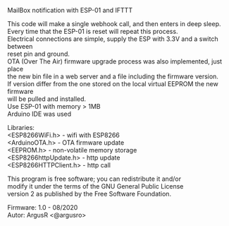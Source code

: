 MailBox notification with ESP-01 and IFTTT

This code will make a single webhook call, and then enters in deep sleep.<br/>
Every time that the ESP-01 is reset will repeat this process.<br/>
Electrical connections are simple, supply the ESP with 3.3V and a switch between<br/>
reset pin and ground.<br/>
OTA (Over The Air) firmware upgrade process was also implemented, just place<br/>
the new bin file in a web server and a file including the firmware version.<br/>
If version differ from the one stored on the local virtual EEPROM the new firmware<br/>
will be pulled and installed.<br/>
Use ESP-01 with memory > 1MB<br/>
Arduino IDE was used<br/>

Libraries:<br/>
<ESP8266WiFi.h>        - wifi with ESP8266<br/>
<ArduinoOTA.h>             - OTA firmware update<br/>
<EEPROM.h>                  - non-volatile  memory storage<br/>
<ESP8266httpUpdate.h>       - http update<br/>
<ESP8266HTTPClient.h>     - http call<br/>

This program is free software; you can redistribute it and/or<br/>
modify it under the terms of the GNU General Public License<br/>
version 2 as published by the Free Software Foundation.<br/>

Firmware: 1.0 - 08/2020<br/>
Autor: ArgusR <@argusro>
